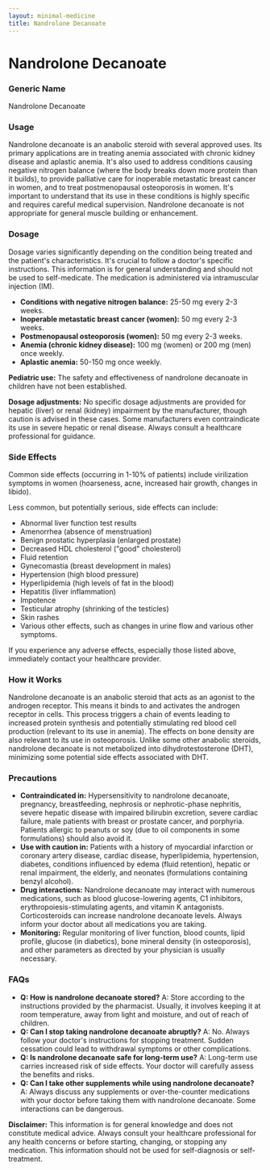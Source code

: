 ```yaml
---
layout: minimal-medicine
title: Nandrolone Decanoate
---
```


# Nandrolone Decanoate
### Generic Name
Nandrolone Decanoate

### Usage

Nandrolone decanoate is an anabolic steroid with several approved uses.  Its primary applications are in treating anemia associated with chronic kidney disease and aplastic anemia.  It's also used to address conditions causing negative nitrogen balance (where the body breaks down more protein than it builds),  to provide palliative care for inoperable metastatic breast cancer in women, and to treat postmenopausal osteoporosis in women.  It's important to understand that its use in these conditions is highly specific and requires careful medical supervision.  Nandrolone decanoate is not appropriate for general muscle building or enhancement.


### Dosage

Dosage varies significantly depending on the condition being treated and the patient's characteristics.  It's crucial to follow a doctor's specific instructions.  This information is for general understanding and should not be used to self-medicate.  The medication is administered via intramuscular injection (IM).

* **Conditions with negative nitrogen balance:** 25-50 mg every 2-3 weeks.
* **Inoperable metastatic breast cancer (women):** 50 mg every 2-3 weeks.
* **Postmenopausal osteoporosis (women):** 50 mg every 2-3 weeks.
* **Anemia (chronic kidney disease):** 100 mg (women) or 200 mg (men) once weekly.
* **Aplastic anemia:** 50-150 mg once weekly.

**Pediatric use:**  The safety and effectiveness of nandrolone decanoate in children have not been established.

**Dosage adjustments:**  No specific dosage adjustments are provided for hepatic (liver) or renal (kidney) impairment by the manufacturer, though caution is advised in these cases. Some manufacturers even contraindicate its use in severe hepatic or renal disease.  Always consult a healthcare professional for guidance.


### Side Effects

Common side effects (occurring in 1-10% of patients) include virilization symptoms in women (hoarseness, acne, increased hair growth, changes in libido).

Less common, but potentially serious, side effects can include:

* Abnormal liver function test results
* Amenorrhea (absence of menstruation)
* Benign prostatic hyperplasia (enlarged prostate)
* Decreased HDL cholesterol ("good" cholesterol)
* Fluid retention
* Gynecomastia (breast development in males)
* Hypertension (high blood pressure)
* Hyperlipidemia (high levels of fat in the blood)
* Hepatitis (liver inflammation)
* Impotence
* Testicular atrophy (shrinking of the testicles)
* Skin rashes
* Various other effects, such as changes in urine flow and various other symptoms.

If you experience any adverse effects, especially those listed above, immediately contact your healthcare provider.


### How it Works

Nandrolone decanoate is an anabolic steroid that acts as an agonist to the androgen receptor.  This means it binds to and activates the androgen receptor in cells. This process triggers a chain of events leading to increased protein synthesis and potentially stimulating red blood cell production (relevant to its use in anemia).  The effects on bone density are also relevant to its use in osteoporosis.  Unlike some other anabolic steroids, nandrolone decanoate is not metabolized into dihydrotestosterone (DHT), minimizing some potential side effects associated with DHT.


### Precautions

* **Contraindicated in:** Hypersensitivity to nandrolone decanoate, pregnancy, breastfeeding, nephrosis or nephrotic-phase nephritis, severe hepatic disease with impaired bilirubin excretion, severe cardiac failure, male patients with breast or prostate cancer, and porphyria. Patients allergic to peanuts or soy (due to oil components in some formulations) should also avoid it.
* **Use with caution in:** Patients with a history of myocardial infarction or coronary artery disease, cardiac disease, hyperlipidemia, hypertension, diabetes, conditions influenced by edema (fluid retention), hepatic or renal impairment, the elderly, and neonates (formulations containing benzyl alcohol).
* **Drug interactions:** Nandrolone decanoate may interact with numerous medications, such as blood glucose-lowering agents, C1 inhibitors, erythropoiesis-stimulating agents, and vitamin K antagonists.  Corticosteroids can increase nandrolone decanoate levels.  Always inform your doctor about all medications you are taking.
* **Monitoring:** Regular monitoring of liver function, blood counts, lipid profile, glucose (in diabetics), bone mineral density (in osteoporosis), and other parameters as directed by your physician is usually necessary.


### FAQs

* **Q: How is nandrolone decanoate stored?** A:  Store according to the instructions provided by the pharmacist. Usually, it involves keeping it at room temperature, away from light and moisture, and out of reach of children.
* **Q: Can I stop taking nandrolone decanoate abruptly?** A: No. Always follow your doctor's instructions for stopping treatment. Sudden cessation could lead to withdrawal symptoms or other complications.
* **Q: Is nandrolone decanoate safe for long-term use?** A: Long-term use carries increased risk of side effects. Your doctor will carefully assess the benefits and risks.
* **Q:  Can I take other supplements while using nandrolone decanoate?** A:  Always discuss any supplements or over-the-counter medications with your doctor before taking them with nandrolone decanoate.  Some interactions can be dangerous.


**Disclaimer:** This information is for general knowledge and does not constitute medical advice.  Always consult your healthcare professional for any health concerns or before starting, changing, or stopping any medication.  This information should not be used for self-diagnosis or self-treatment.
